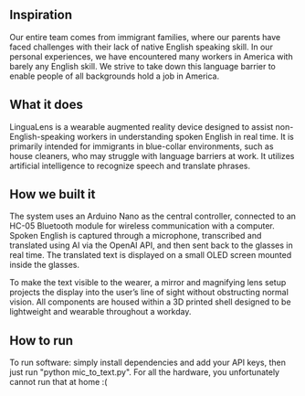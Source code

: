 ## Inspiration
Our entire team comes from immigrant families, where our parents have faced challenges with their lack of native English speaking skill. In our personal experiences, we have encountered many workers in America with barely any English skill. We strive to take down this language barrier to enable people of all backgrounds hold a job in America.

## What it does
LinguaLens is a wearable augmented reality device designed to assist non-English-speaking workers in understanding spoken English in real time. It is primarily intended for immigrants in blue-collar environments, such as house cleaners, who may struggle with language barriers at work. It utilizes artificial intelligence to recognize speech and translate phrases.

## How we built it
The system uses an Arduino Nano as the central controller, connected to an HC-05 Bluetooth module for wireless communication with a computer. Spoken English is captured through a microphone, transcribed and translated using AI via the OpenAI API, and then sent back to the glasses in real time. The translated text is displayed on a small OLED screen mounted inside the glasses.

To make the text visible to the wearer, a mirror and magnifying lens setup projects the display into the user’s line of sight without obstructing normal vision. All components are housed within a 3D printed shell designed to be lightweight and wearable throughout a workday.

## How to run
To run software: simply install dependencies and add your API keys, then just run "python mic_to_text.py". For all the hardware, you unfortunately cannot run that at home :(
